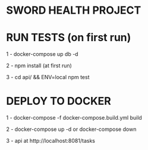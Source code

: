 # SWORD HEALTH PROJECT

# RUN TESTS (on first run)

1 - docker-compose up db -d

2 - npm install (at first run)

3 - cd api/ && ENV=local npm test

# DEPLOY TO DOCKER

1 - docker-compose -f docker-compose.build.yml build

2 - docker-compose up -d or docker-compose down

3 - api at http://localhost:8081/tasks